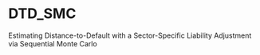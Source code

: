# DTD_SMC
Estimating Distance-to-Default with a Sector-Specific Liability Adjustment via Sequential Monte Carlo
